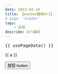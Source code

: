 ```yaml
---
date: 2023-04-19
title: 【oooooo趣味Url】
# page: 'hidden'
tags: 
	- 杂项
describe: Url编码
---
```


<script setup>
	import { ref } from 'vue'
	import { usePageData } from 'vitepress'
	import OooooUrl from '../../components/oooooUrl.vue'
	const a = ref(0)
</script>

<pre>{{ usePageData() }}</pre>
<p>{{ a }}</p>
<button :class="$style.button">按钮 button</button>

<OooooUrl></OooooUrl>

<style module>

	.button {
		color: red;
		font-weight: bold;
	}
</style>
